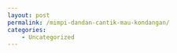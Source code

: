 ```yaml
---
layout: post
permalink: /mimpi-dandan-cantik-mau-kondangan/
categories:
    - Uncategorized
---
```


